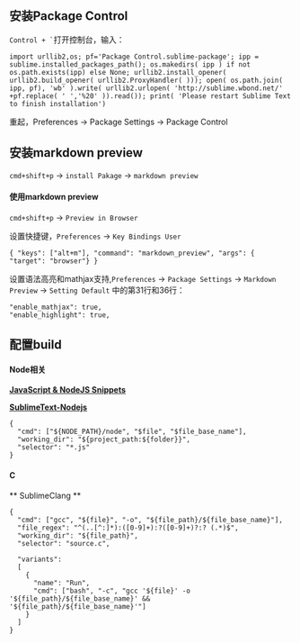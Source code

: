 ## 安装Package Control

``` Control + ` ```打开控制台，输入：

```
import urllib2,os; pf='Package Control.sublime-package'; ipp = sublime.installed_packages_path(); os.makedirs( ipp ) if not os.path.exists(ipp) else None; urllib2.install_opener( urllib2.build_opener( urllib2.ProxyHandler( ))); open( os.path.join( ipp, pf), 'wb' ).write( urllib2.urlopen( 'http://sublime.wbond.net/' +pf.replace( ' ','%20' )).read()); print( 'Please restart Sublime Text to finish installation')
```

重起，Preferences -> Package Settings -> Package Control

## 安装markdown preview

`cmd+shift+p` -> `install Pakage` -> `markdown preview`
#### 使用markdown preview

`cmd+shift+p` -> `Preview in Browser`

设置快捷键，`Preferences` -> `Key Bindings User`

```
{ "keys": ["alt+m"], "command": "markdown_preview", "args": { "target": "browser"} }
```
设置语法高亮和mathjax支持,`Preferences` -> `Package Settings` -> `Markdown Preview` -> `Setting Default` 中的第31行和36行：

```
"enable_mathjax": true,
"enable_highlight": true,
```

## 配置build

#### Node相关

**[Java​Script & Node​JS Snippets][0]**

**[SublimeText-Nodejs][1]**

```
{
  "cmd": ["${NODE_PATH}/node", "$file", "$file_base_name"],
  "working_dir": "${project_path:${folder}}",
  "selector": "*.js"
}
```
#### C

** SublimeClang **

```
{
  "cmd": ["gcc", "${file}", "-o", "${file_path}/${file_base_name}"],
  "file_regex": "^(..[^:]*):([0-9]+):?([0-9]+)?:? (.*)$",
  "working_dir": "${file_path}",
  "selector": "source.c",

  "variants":
  [
    {
      "name": "Run",
      "cmd": ["bash", "-c", "gcc '${file}' -o '${file_path}/${file_base_name}' &&     '${file_path}/${file_base_name}'"]
    }
  ]
}
```


[0]:https://sublime.wbond.net/packages/JavaScript%20%26%20NodeJS%20Snippets
[1]:https://github.com/tanepiper/SublimeText-Nodejs/tree/sublime-text-3
